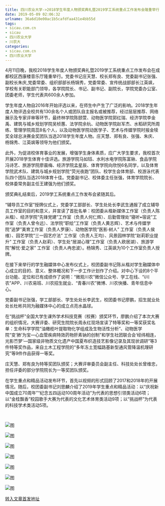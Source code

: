 ```yaml
---
title: 四川农业大学->2018学生年度人物颁奖典礼暨2019学工系统重点工作发布会隆重举行 | sicau.com.cn
date: 2019-05-09 02:06:32
urlname: 36a6d10e00ac1b5cafdfaa431e4bb55d
tags: 
- sicau.com.cn
- sicau
- 四川农业大学
- 川农大
categories:
- sicau.com.cn
- 四川农业大学
---
```



4月11日晚，我校2018学生年度人物颁奖典礼暨2019学工系统重点工作发布会在成都校区西康楼音乐厅隆重举行。党委书记庄天慧、校长郑有良、党委副书记张强、副校长朱庆,党委常委、组织部部长杨锦秀，党委常委、宣传统战部部长江英飒，学校有关职能部门领导，各学院院长、书记、副书记、副院长，学院党委办公室、团委老师，学生代表共600余人参加。

学生年度人物自2016年开始评选以来，在师生中产生了广泛的影响。2018学生年度人物评选全校共有130余名个人或团队自主报名或被推荐，经过层层推荐、网络展示及专家评审等环节，最终林学院陈颐萱、动物医学院郭红瑞、经济学院李金禹、建筑与城乡规划学院吴桢蕙、法学院余杭、动物医学院赵军杰、水稻研究所周练、管理学院周蕊8名个人，以及动物医学院动医学子、艺术与传媒学院时报金犊奖全球总决赛金奖团队当选2018学生年度人物。庄天慧、郑有良、张强、朱庆、杨锦秀、江英飒等领导为他们颁奖。

此外，为促进校体育事业的发展，增强学生身体素质，应广大学生要求，我校首次开展2018学生体育十佳评选。旅游学院马如钰、水利水电学院陈富锹、食品学院冯诗艺、旅游学院廖晨梅、经济学院孟星辰、体育学院向欣悦6名同学，以及体育学院武术队、建筑与城乡规划学院“荧光夜跑”团队、校学生会体育部、校游泳代表队四个团队当选2018体育十佳。党委副书记、校体委主任张强，体育学院院长、校体委常务副主任王建强为他们颁奖。

颁奖典礼结束后，2019学工系统重点工作发布会紧随其后。

“辅导员工作室”授牌仪式上，党委学工部部长、学生处处长李武生通报了成立辅导员工作室的目的和意义，并宣读了首批名单：校团委从楷新媒体工作室（负责人陈从楷）、经济学院“先锋党建”工作室（负责人何仁辉）、后勤管理处“寝听•宿说”工作室（负责人曾令远）、法学院“职绘”工作室（负责人黄志辉）、艺术与传媒学院“追梦”美育工作室（负责人罗康）、动物医学院“医影·树人” 工作室（负责人侯维）、园艺学院“三一园艺疗法” 工作室（负责人王均）、风景园林学院“赵莉职业提升” 工作室（负责人赵莉）、学生处“居湖心理”工作室（负责人欧居湖）、旅游学院“解忧·爱之家” 工作室（负责人冉忠波）。杨锦秀、江英飒为10个工作室负责人授牌。

在接下来举行的学生融媒体中心发布仪式上，校团委副书记陈从楷对学生融媒体中心成立的目的、意义、整体概况和下一步工作计划作了介绍。对中心下设的8个平台功能、定位和已有成绩作了说明：“微观川农”微信公众号、学工在线、“i川农”APP、川农易班、川农招生就业、“青春川农”微博、川农快播、青年信息中心。

党委副书记张强，学工部部长、学生处处长李武生，校团委书记廖鹏，招生就业处处长杜彬共同为融媒体中心的成立点亮水晶球。

在“挑战杯”全国大学生课外学术科技竞赛（校赛）颁奖环节，廖鹏介绍了本次大赛的组织情况，大赛评委、研究生院院长周永红现场宣读了特等奖和一等奖获奖名单：生命科学学院“油橄榄叶提取物化学组成及生物活性分析”、动物医学院“变‘肺’为宝—心血管疾病特效药物肝素钠的创制”和学生社团联合会‘经纬相连，光影苎梦’—国家级非物质文化遗产中国夏布织造技艺影像记录及其现状调研”等3件特等奖作品，来自土木工程学院的“多年冻土宽幅路基新型通风管降温机理研究”等9件作品获得一等奖。

庄天慧、郑有良为特等奖团队颁奖；大赛评审委员会副主任、科技处处长曾维忠，担任评委的部分学院院长为一等奖团队颁奖。

在学生重点和精品活动发布环节，首先以视频的形式回顾了2017和2018年的开展情况。随后，校团委副书记刘思麟介绍了2019年学生重点和精品活动：以“庆祝新中国成立70周年”“纪念五四运动100周年活动”为代表的思想引领类活动6项；以“金桂飘香”校园歌手大赛为代表的文化艺术体育类活动9项；以“挑战杯”为代表的科技学术类活动5项。

   



![图](https://news.sicau.edu.cn/__local/6/8E/B3/0C721765394F5E586D0C4EBFDB7_DFEB2F66_C4E7.jpg)

![图](https://news.sicau.edu.cn/__local/9/CA/87/62836854A720ED3B650128AFD28_62ACB305_11579.jpg)

![图](https://news.sicau.edu.cn/__local/D/71/6B/602CF81FE28AF36833BB8271713_4CB5B3E9_11EB0.jpg)

![图](https://news.sicau.edu.cn/__local/A/83/1D/F9EBD4A5897914B703CC4D8C3C1_DD186342_1182F.jpg)

![图](https://news.sicau.edu.cn/__local/E/D8/50/1AEC9A71DD0AA57FC7B866D716D_6DBA3088_F8FE.jpg)

![图](https://news.sicau.edu.cn/__local/2/04/A5/8A54C6DB605C58943FB506DD1FA_C5F07D62_110A8.jpg)

![图](https://news.sicau.edu.cn/__local/0/85/50/A522388E652C895D7CAD83856BD_B4D0731F_11773.jpg)

[转入文章首发地址](https://news.sicau.edu.cn/info/1135/50641.htm)